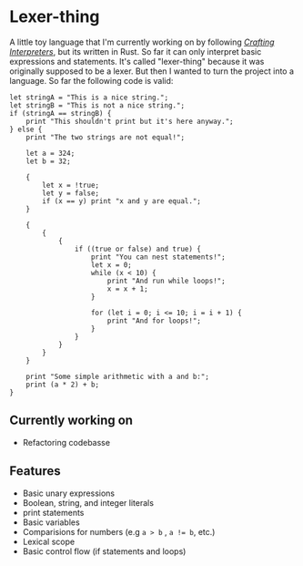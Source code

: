 # Lexer-thing

A little toy language that I'm currently working on by following [*Crafting Interpreters*](https://craftinginterpreters.com/), but its written in Rust. So far it can only interpret basic expressions and statements. It's called "lexer-thing" because it was originally supposed to be a lexer. But then I wanted to turn the project into a language. So far the following code is valid:
```
let stringA = "This is a nice string.";
let stringB = "This is not a nice string.";
if (stringA == stringB) {
    print "This shouldn't print but it's here anyway.";
} else {
    print "The two strings are not equal!";

    let a = 324;
    let b = 32;

    {
        let x = !true;
        let y = false;
        if (x == y) print "x and y are equal.";
    }

    {
        {
            {
                if ((true or false) and true) {
                    print "You can nest statements!";
                    let x = 0;
                    while (x < 10) {
                        print "And run while loops!";
                        x = x + 1;
                    }

                    for (let i = 0; i <= 10; i = i + 1) {
                        print "And for loops!";
                    }
                }
            }
        }
    }

    print "Some simple arithmetic with a and b:";
    print (a * 2) + b; 
}
```

## Currently working on
- Refactoring codebasse
## Features
- Basic unary expressions
- Boolean, string, and integer literals
- print statements
- Basic variables
- Comparisions for numbers (e.g `a > b` , `a != b`, etc.)
- Lexical scope
- Basic control flow (if statements and loops)
